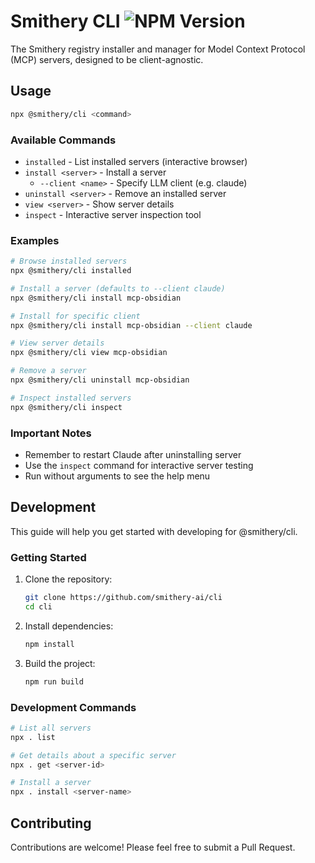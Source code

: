 # Smithery CLI ![NPM Version](https://img.shields.io/npm/v/%40smithery%2Fcli)

The Smithery registry installer and manager for Model Context Protocol (MCP) servers, designed to be client-agnostic.

## Usage

```bash
npx @smithery/cli <command>
```

### Available Commands

- `installed` - List installed servers (interactive browser)
- `install <server>` - Install a server
  - `--client <name>` - Specify LLM client (e.g. claude)
- `uninstall <server>` - Remove an installed server
- `view <server>` - Show server details
- `inspect` - Interactive server inspection tool

### Examples

```bash
# Browse installed servers
npx @smithery/cli installed

# Install a server (defaults to --client claude)
npx @smithery/cli install mcp-obsidian

# Install for specific client
npx @smithery/cli install mcp-obsidian --client claude

# View server details
npx @smithery/cli view mcp-obsidian

# Remove a server
npx @smithery/cli uninstall mcp-obsidian

# Inspect installed servers
npx @smithery/cli inspect
```

### Important Notes

- Remember to restart Claude after uninstalling server
- Use the `inspect` command for interactive server testing
- Run without arguments to see the help menu

## Development

This guide will help you get started with developing for @smithery/cli.

### Getting Started

1. Clone the repository:
   ```bash
   git clone https://github.com/smithery-ai/cli
   cd cli
   ```

2. Install dependencies:
   ```bash
   npm install
   ```

3. Build the project:
   ```bash
   npm run build
   ```

### Development Commands

```bash
# List all servers
npx . list

# Get details about a specific server
npx . get <server-id>

# Install a server
npx . install <server-name>
```

## Contributing

Contributions are welcome! Please feel free to submit a Pull Request.